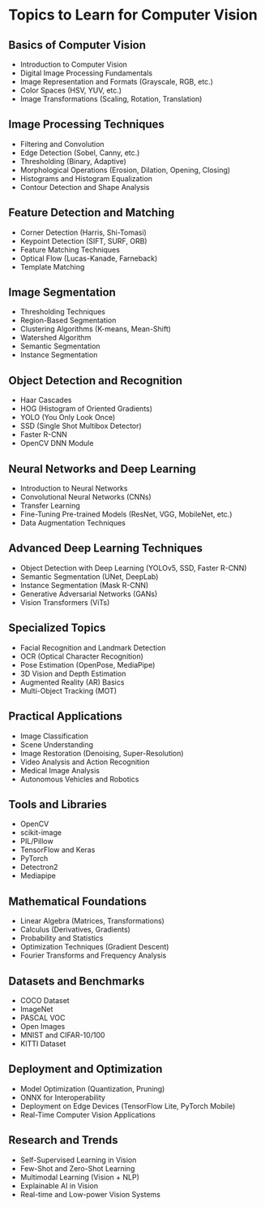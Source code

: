 # Topics to Learn for Computer Vision

## Basics of Computer Vision
- Introduction to Computer Vision
- Digital Image Processing Fundamentals
- Image Representation and Formats (Grayscale, RGB, etc.)
- Color Spaces (HSV, YUV, etc.)
- Image Transformations (Scaling, Rotation, Translation)

## Image Processing Techniques
- Filtering and Convolution
- Edge Detection (Sobel, Canny, etc.)
- Thresholding (Binary, Adaptive)
- Morphological Operations (Erosion, Dilation, Opening, Closing)
- Histograms and Histogram Equalization
- Contour Detection and Shape Analysis

## Feature Detection and Matching
- Corner Detection (Harris, Shi-Tomasi)
- Keypoint Detection (SIFT, SURF, ORB)
- Feature Matching Techniques
- Optical Flow (Lucas-Kanade, Farneback)
- Template Matching

## Image Segmentation
- Thresholding Techniques
- Region-Based Segmentation
- Clustering Algorithms (K-means, Mean-Shift)
- Watershed Algorithm
- Semantic Segmentation
- Instance Segmentation

## Object Detection and Recognition
- Haar Cascades
- HOG (Histogram of Oriented Gradients)
- YOLO (You Only Look Once)
- SSD (Single Shot Multibox Detector)
- Faster R-CNN
- OpenCV DNN Module

## Neural Networks and Deep Learning
- Introduction to Neural Networks
- Convolutional Neural Networks (CNNs)
- Transfer Learning
- Fine-Tuning Pre-trained Models (ResNet, VGG, MobileNet, etc.)
- Data Augmentation Techniques

## Advanced Deep Learning Techniques
- Object Detection with Deep Learning (YOLOv5, SSD, Faster R-CNN)
- Semantic Segmentation (UNet, DeepLab)
- Instance Segmentation (Mask R-CNN)
- Generative Adversarial Networks (GANs)
- Vision Transformers (ViTs)

## Specialized Topics
- Facial Recognition and Landmark Detection
- OCR (Optical Character Recognition)
- Pose Estimation (OpenPose, MediaPipe)
- 3D Vision and Depth Estimation
- Augmented Reality (AR) Basics
- Multi-Object Tracking (MOT)

## Practical Applications
- Image Classification
- Scene Understanding
- Image Restoration (Denoising, Super-Resolution)
- Video Analysis and Action Recognition
- Medical Image Analysis
- Autonomous Vehicles and Robotics

## Tools and Libraries
- OpenCV
- scikit-image
- PIL/Pillow
- TensorFlow and Keras
- PyTorch
- Detectron2
- Mediapipe

## Mathematical Foundations
- Linear Algebra (Matrices, Transformations)
- Calculus (Derivatives, Gradients)
- Probability and Statistics
- Optimization Techniques (Gradient Descent)
- Fourier Transforms and Frequency Analysis

## Datasets and Benchmarks
- COCO Dataset
- ImageNet
- PASCAL VOC
- Open Images
- MNIST and CIFAR-10/100
- KITTI Dataset

## Deployment and Optimization
- Model Optimization (Quantization, Pruning)
- ONNX for Interoperability
- Deployment on Edge Devices (TensorFlow Lite, PyTorch Mobile)
- Real-Time Computer Vision Applications

## Research and Trends
- Self-Supervised Learning in Vision
- Few-Shot and Zero-Shot Learning
- Multimodal Learning (Vision + NLP)
- Explainable AI in Vision
- Real-time and Low-power Vision Systems